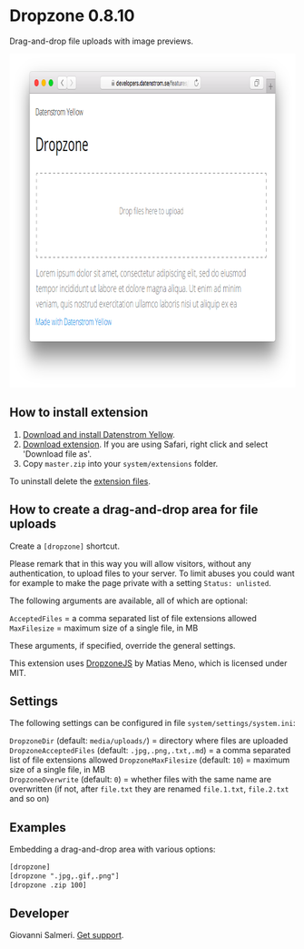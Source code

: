 Dropzone 0.8.10
=============
Drag-and-drop file uploads with image previews.

<p align="center"><img src="dropzone-screenshot.png?raw=true" width="795" height="586" alt="Screenshot"></p>

## How to install extension

1. [Download and install Datenstrom Yellow](https://github.com/datenstrom/yellow/).
2. [Download extension](../../archive/master.zip). If you are using Safari, right click and select 'Download file as'.
3. Copy `master.zip` into your `system/extensions` folder.

To uninstall delete the [extension files](extension.ini).

## How to create a drag-and-drop area for file uploads

Create a `[dropzone]` shortcut. 

Please remark that in this way you will allow visitors, without any authentication, to upload files to your server. To limit abuses you could want for example to make the page private with a setting `Status: unlisted`.

The following arguments are available, all of which are optional:

`AcceptedFiles` = a comma separated list of file extensions allowed   
`MaxFilesize` = maximum size of a single file, in MB  

These arguments, if specified, override the general settings.

This extension uses [DropzoneJS](https://www.dropzonejs.com/) by Matias Meno, which is licensed under MIT.

## Settings

The following settings can be configured in file `system/settings/system.ini`:

`DropzoneDir` (default: `media/uploads/`) = directory where files are uploaded
`DropzoneAcceptedFiles` (default: `.jpg,.png,.txt,.md`) = a comma separated list of file extensions allowed
`DropzoneMaxFilesize` (default: `10`) = maximum size of a single file, in MB  
`DropzoneOverwrite` (default: `0`) = whether files with the same name are overwritten (if not, after `file.txt` they are renamed `file.1.txt`, `file.2.txt` and so on)  

## Examples

Embedding a drag-and-drop area with various options:

    [dropzone]
    [dropzone ".jpg,.gif,.png"]
    [dropzone .zip 100]

## Developer

Giovanni Salmeri. [Get support](https://github.com/GiovanniSalmeri/yellow-dropzone/issues).
